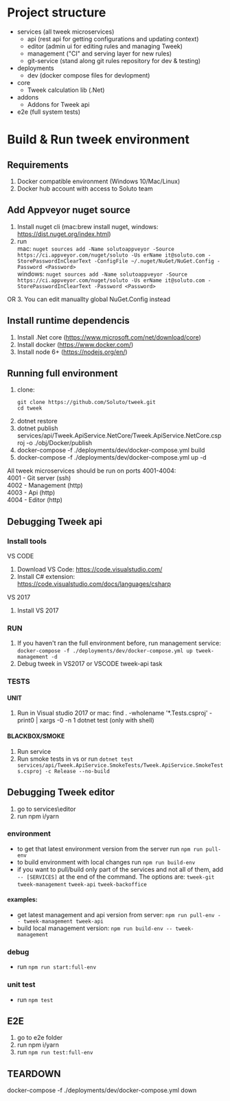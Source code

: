 # Project structure

- services (all tweek microservices)
   - api (rest api for getting configurations and updating context)
   - editor (admin ui for editing rules and managing Tweek)
   - management ("CI" and serving layer for new rules)
   - git-service (stand along git rules repository for dev & testing)
- deployments
   - dev (docker compose files for devlopment)
- core
   - Tweek calculation lib (.Net)
- addons
   - Addons for Tweek api
- e2e (full system tests)

# Build & Run tweek environment

## Requirements 
1. Docker compatible environment  (Windows 10/Mac/Linux)
2. Docker hub account with access to Soluto team

## Add Appveyor nuget source
1. Install nuget cli (mac:brew install nuget, windows: https://dist.nuget.org/index.html)
2. run  
mac: ```nuget sources add -Name solutoappveyor -Source https://ci.appveyor.com/nuget/soluto -Us
erName it@soluto.com -StorePasswordInClearText -ConfigFile ~/.nuget/NuGet/NuGet.Config -Password <Password>```  
windows: ```nuget sources add -Name solutoappveyor -Source https://ci.appveyor.com/nuget/soluto -Us
erName it@soluto.com -StorePasswordInClearText -Password <Password>```  

OR
3. You can edit manuallty global NuGet.Config instead

## Install runtime dependencis
1. Install .Net core (https://www.microsoft.com/net/download/core)
2. Install docker (https://www.docker.com/)
3. Install node 6+ (https://nodejs.org/en/)

## Running full environment
1. clone:
    ```
    git clone https://github.com/Soluto/tweek.git
    cd tweek
    ```
2. dotnet restore
3. dotnet publish services/api/Tweek.ApiService.NetCore/Tweek.ApiService.NetCore.csproj -o ./obj/Docker/publish
4. docker-compose -f ./deployments/dev/docker-compose.yml build
5. docker-compose -f ./deployments/dev/docker-compose.yml up -d

All tweek microservices should be run on ports 4001-4004:  
4001 - Git server (ssh)  
4002 - Management (http)  
4003 - Api (http)  
4004 - Editor (http)  

## Debugging Tweek api

### Install tools
VS CODE
1. Download VS Code: https://code.visualstudio.com/
2. Install C# extension: https://code.visualstudio.com/docs/languages/csharp

VS 2017
1. Install VS 2017

### RUN
1. If you haven't ran the full environment before, run management service: 
   ```docker-compose -f ./deployments/dev/docker-compose.yml up tweek-management -d```
2. Debug tweek in VS2017 or VSCODE tweek-api task

### TESTS

#### UNIT
1. Run in Visual studio 2017 
or
mac: find . -wholename '*.Tests.csproj' -print0 | xargs -0 -n 1 dotnet test (only with shell)

#### BLACKBOX/SMOKE
1. Run service
2. Run smoke tests in vs or run ```dotnet test services/api/Tweek.ApiService.SmokeTests/Tweek.ApiService.SmokeTests.csproj -c Release --no-build```

## Debugging Tweek editor
1. go to services\editor
2. run npm i/yarn

### environment
- to get that latest environment version from the server run `npm run pull-env`
- to build environment with local changes run `npm run build-env`
- if you want to pull/build only part of the services and not all of them, add `-- [SERVICES]` at the end of the command.
The options are: `tweek-git` `tweek-management` `tweek-api` `tweek-backoffice`
#### examples:
- get latest management and api version from server: `npm run pull-env -- tweek-management tweek-api`
- build local management version: `npm run build-env -- tweek-management`

### debug
- run `npm run start:full-env`

### unit test
- run `npm test`

## E2E
1. go to e2e folder
2. run npm i/yarn
3. run `npm run test:full-env`

## TEARDOWN
docker-compose -f ./deployments/dev/docker-compose.yml down
